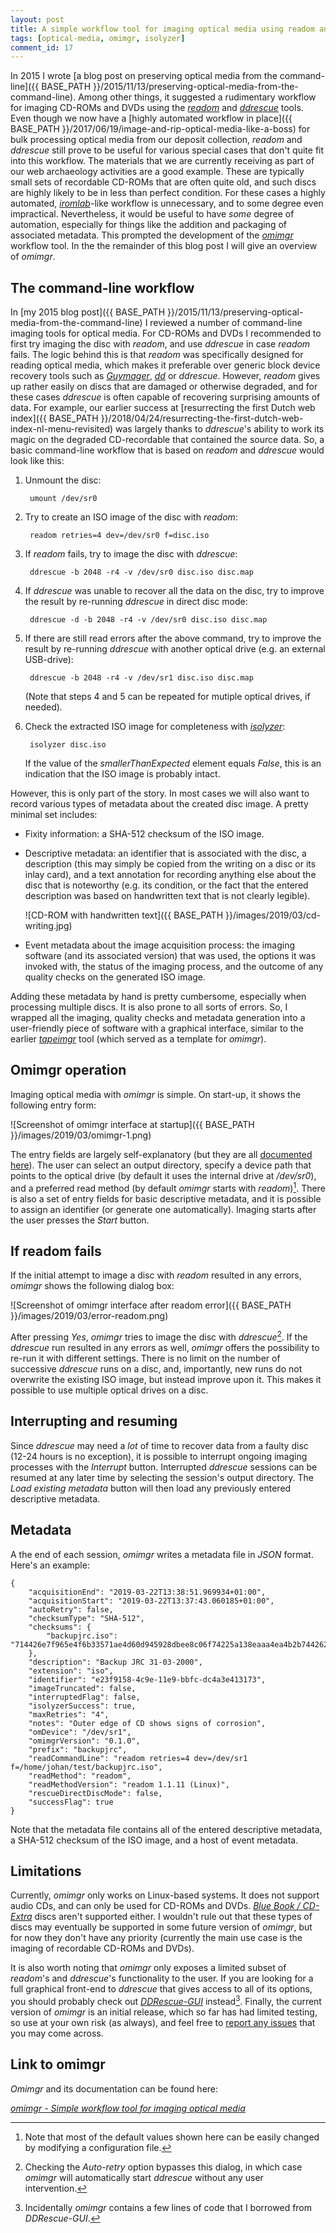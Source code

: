 ```yaml
---
layout: post
title: A simple workflow tool for imaging optical media using readom and ddrescue
tags: [optical-media, omimgr, isolyzer]
comment_id: 17
---
```


In 2015 I wrote [a blog post on preserving optical media from the command-line]({{ BASE_PATH }}/2015/11/13/preserving-optical-media-from-the-command-line). Among other things, it suggested a rudimentary workflow for imaging CD-ROMs and DVDs using the [*readom*](http://linux.die.net/man/1/readom) and [*ddrescue*](http://linux.die.net/man/1/ddrescue) tools. Even though we now have a [highly automated workflow in place]({{ BASE_PATH }}/2017/06/19/image-and-rip-optical-media-like-a-boss) for bulk processing optical media from our deposit collection, *readom* and *ddrescue* still prove to be useful for various special cases that don't quite fit into this workflow. The materials that we are currently receiving as part of our web archaeology activities are a good example. These are typically small sets of recordable CD-ROMs that are often quite old, and such discs are highly likely to be in less than perfect condition. For these cases a highly automated, [*iromlab*](https://github.com/KBNLresearch/iromlab)-like workflow is unnecessary, and to some degree even impractical. Nevertheless, it would be useful to have *some* degree of automation, especially for things like the addition and packaging of associated metadata. This prompted the development of the [*omimgr*](https://github.com/KBNLresearch/omimgr) workflow tool. In the the remainder of this blog post I will give an overview of *omimgr*.

<!-- more -->

## The command-line workflow

In [my 2015 blog post]({{ BASE_PATH }}/2015/11/13/preserving-optical-media-from-the-command-line) I reviewed a number of command-line imaging tools for optical media. For CD-ROMs and DVDs I recommended to first try imaging the disc with *readom*, and use *ddrescue* in case *readom* fails. The logic behind this is that *readom* was specifically designed for reading optical media, which makes it preferable over generic block device recovery tools such as [*Guymager*](https://guymager.sourceforge.io/), [*dd*](http://linux.die.net/man/1/dd) or *ddrescue*. However, *readom* gives up rather easily on discs that are damaged or otherwise degraded, and for these cases *ddrescue* is often capable of recovering surprising amounts of data. For example, our earlier success at [resurrecting the first Dutch web index]({{ BASE_PATH }}/2018/04/24/resurrecting-the-first-dutch-web-index-nl-menu-revisited) was largely thanks to *ddrescue*'s ability to work its magic on the degraded CD-recordable that contained the source data. So, a basic command-line workflow that is based on *readom* and *ddrescue* would look like this:

1. Unmount the disc:

        umount /dev/sr0

2. Try to create an ISO image of the disc with *readom*:

        readom retries=4 dev=/dev/sr0 f=disc.iso

3. If *readom* fails, try to image the disc with *ddrescue*:

        ddrescue -b 2048 -r4 -v /dev/sr0 disc.iso disc.map

4. If *ddrescue* was unable to recover all the data on the disc, try to improve the result by re-running *ddrescue* in direct disc mode:

        ddrescue -d -b 2048 -r4 -v /dev/sr0 disc.iso disc.map

5. If there are still read errors after the above command, try to improve the result by re-running *ddrescue* with another optical drive (e.g. an external USB-drive):

        ddrescue -b 2048 -r4 -v /dev/sr1 disc.iso disc.map

    (Note that steps 4 and 5 can be repeated for mutiple optical drives, if needed).

6. Check the extracted ISO image for completeness with [*isolyzer*](https://github.com/KBNLresearch/isolyzer):

        isolyzer disc.iso

    If the value of the *smallerThanExpected* element equals *False*, this is an indication that the ISO image is probably intact.

However, this is only part of the story. In most cases we will also want to record various types of metadata about the created disc image. A pretty minimal set includes:

- Fixity information: a SHA-512 checksum of the ISO image.

- Descriptive metadata: an identifier that is associated with the disc, a description (this may simply be copied from the writing on a disc or its inlay card), and a text annotation for recording anything else about the disc that is noteworthy (e.g. its condition, or the fact that the entered description was based on handwritten text that is not clearly legible).

    ![CD-ROM with handwritten text]({{ BASE_PATH }}/images/2019/03/cd-writing.jpg)

- Event metadata about the image acquisition process: the imaging software (and its associated version) that was used, the options it was invoked with, the status of the imaging process, and the outcome of any quality checks on the generated ISO image.

Adding these metadata by hand is pretty cumbersome, especially when processing multiple discs. It is also prone to all sorts of errors. So, I wrapped all the imaging, quality checks and metadata generation into a user-friendly piece of software with a graphical interface, similar to the earlier [*tapeimgr*](https://github.com/KBNLresearch/tapeimgr) tool (which served as a template for *omimgr*).

## Omimgr operation

Imaging optical media with *omimgr* is simple. On start-up, it shows the following entry form:

![Screenshot of omimgr interface at startup]({{ BASE_PATH }}/images/2019/03/omimgr-1.png)

The entry fields are largely self-explanatory (but they are all [documented here](https://github.com/KBNLresearch/omimgr)). The user can select an output directory, specify a device path that points to the optical drive (by default it uses the internal drive at */dev/sr0*), and a preferred read method (by default *omimgr* starts with *readom*)[^3]. There is also a set of entry fields for basic descriptive metadata, and it is possible to assign an identifier (or generate one automatically). Imaging starts after the user presses the *Start* button.

## If readom fails

If the initial attempt to image a disc with *readom* resulted in any errors, *omimgr* shows the following dialog box:

![Screenshot of omimgr interface after readom error]({{ BASE_PATH }}/images/2019/03/error-readom.png)

After pressing *Yes*, *omimgr* tries to image the disc with *ddrescue*[^1]. If the *ddrescue* run resulted in any errors as well, *omimgr* offers the possibility to re-run it with different settings. There is no limit on the number of successive *ddrescue* runs on a disc, and, importantly, new runs do not overwrite the existing ISO image, but instead improve upon it. This makes it possible to use multiple optical drives on a disc.

## Interrupting and resuming

Since *ddrescue* may need a *lot* of time to recover data from a faulty disc (12-24 hours is no exception), it is possible to interrupt ongoing imaging processes with the *Interrupt* button. Interrupted *ddrescue* sessions can be resumed at any later time by selecting the session's output directory. The *Load existing metadata* button will then load any previously entered descriptive metadata.

## Metadata

A the end of each session, *omimgr* writes a metadata file in *JSON* format. Here's an example:  

    {
        "acquisitionEnd": "2019-03-22T13:38:51.969934+01:00",
        "acquisitionStart": "2019-03-22T13:37:43.060185+01:00",
        "autoRetry": false,
        "checksumType": "SHA-512",
        "checksums": {
            "backupjrc.iso": "714426e7f965e4f6b33571ae4d60d945928dbee8c06f74225a138eaaa4ea4b2b7442620227e94920a0bc7ac17a6c7096fb310746cfff2c04b5c3e778ae8998ce"
        },
        "description": "Backup JRC 31-03-2000",
        "extension": "iso",
        "identifier": "e23f9158-4c9e-11e9-bbfc-dc4a3e413173",
        "imageTruncated": false,
        "interruptedFlag": false,
        "isolyzerSuccess": true,
        "maxRetries": "4",
        "notes": "Outer edge of CD shows signs of corrosion",
        "omDevice": "/dev/sr1",
        "omimgrVersion": "0.1.0",
        "prefix": "backupjrc",
        "readCommandLine": "readom retries=4 dev=/dev/sr1 f=/home/johan/test/backupjrc.iso",
        "readMethod": "readom",
        "readMethodVersion": "readom 1.1.11 (Linux)",
        "rescueDirectDiscMode": false,
        "successFlag": true
    }


Note that the metadata file contains all of the entered descriptive metadata, a SHA-512 checksum of the ISO image, and a host of event metadata.

## Limitations

Currently, *omimgr* only works on Linux-based systems. It does not support audio CDs, and can only be used for CD-ROMs and DVDs. [*Blue Book / CD-Extra*](https://en.wikipedia.org/wiki/Blue_Book_(CD_standard)) discs aren't supported either. I wouldn't rule out that these types of discs may eventually be supported in some future version of *omimgr*, but for now they don't have any priority (currently the main use case is the imaging of recordable CD-ROMs and DVDs).

It is also worth noting that *omimgr* only exposes a limited subset of *readom*'s and *ddrescue*'s functionality to the user. If you are looking for a full graphical front-end to *ddrescue* that gives access to all of its options, you should probably check out [*DDRescue-GUI*](https://launchpad.net/ddrescue-gui) instead[^2]. Finally, the current version of *omimgr* is an initial release, which so far has had limited testing, so use at your own risk (as always), and feel free to [report any issues](https://github.com/KBNLresearch/omimgr/issues) that you may come across.

## Link to omimgr

*Omimgr* and its documentation can be found here:

[*omimgr - Simple workflow tool for imaging optical media*](https://github.com/KBNLresearch/omimgr)


[^1]: Checking the *Auto-retry* option bypasses this dialog, in which case *omimgr* will automatically start *ddrescue* without any user intervention.

[^2]: Incidentally *omimgr* contains a few lines of code that I borrowed from *DDRescue-GUI*.

[^3]: Note that most of the default values shown here can be easily changed by modifying a configuration file.